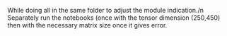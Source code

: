 


While doing all in the same folder to adjust the module indication./n
Separately run the notebooks (once with the tensor dimension (250,450) then with the necessary matrix size once it gives error.
